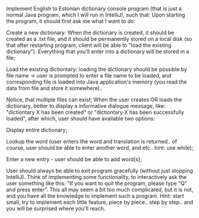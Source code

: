 Implement English to Estonian dictionary console program (that is just a normal Java program, which I will run in IntelliJ), such that:
Upon starting the program, it should first ask me what I want to do:

Create a new dictionary: When the dictionary is created, it should be created as a .txt file, and it should be permanently
stored on a local disk (so that after restarting program, client will be able to "load the existing dictionary").
Everything that you'll enter into a dictionary will be stored in a file;

Load the existing dictiontary: loading the dictionary should be possible by file name -> user is prompted to enter a file name to be loaded, and corresponding file is loaded into Java application's memory (you read the data from file and store it somewhere).. 

Notice, that multiple files can exist;
When the user creates OR loads the dictionary, better to display a informative dialogue message, like: "dictiontary X has been created" or "dictiontary X has been successfully loaded", after which, user should have available two options:

Display entire dictionary;

Lookup the word (user enters the word and translation is returned.. of course, user should be able to enter another word, and etc.. hint: use while);

Enter a new entry - user should be able to add word(s);

User should always be able to exit program gracefully (without just stopping IntelliJ). Think of implementing some functionality, to interactively ask the user something like this: "If you want to quit the program, please type "Q" and press enter".
This all may seem a bit too much complicated, but it is not, and you have all the knowledge to implement such a program.
Hint: start small, try to implement each little feature, piece by piece.. step by step.. and you will be surprised where you'll reach.

